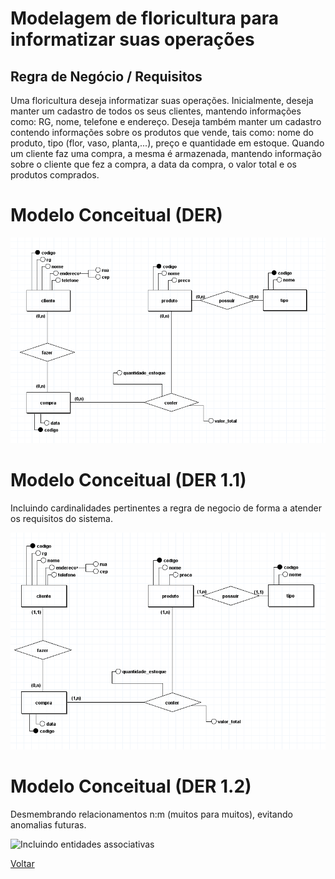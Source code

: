 # Modelagem de floricultura para informatizar suas operações

## Regra de Negócio / Requisitos
Uma floricultura deseja informatizar suas operações. Inicialmente,
deseja manter um cadastro de todos os seus clientes, mantendo
informações como: RG, nome, telefone e endereço. Deseja também
manter um cadastro contendo informações sobre os produtos que
vende, tais como: nome do produto, tipo (flor, vaso, planta,...), preço e
quantidade em estoque. Quando um cliente faz uma compra, a mesma é armazenada, mantendo informação sobre o cliente que fez a compra, a
data da compra, o valor total e os produtos comprados.

# Modelo Conceitual (DER)

![Questao1](../../Imagem/DER/5.%20sem%20cardinalidade.png)

# Modelo Conceitual (DER 1.1)

Incluindo cardinalidades pertinentes a regra de negocio de forma a atender os
requisitos do sistema.

![Incluindo cardinalidades](../../Imagem/DER/5.%20floricultura.png)

# Modelo Conceitual (DER 1.2)

Desmembrando relacionamentos n:m (muitos para muitos), evitando anomalias futuras.

![Incluindo entidades associativas](../../)

[Voltar](../../README.md)